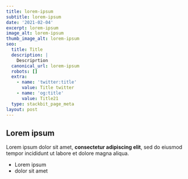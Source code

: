 ```yaml
---
title: lorem-ipsum
subtitle: lorem-ipsum
date: '2021-02-04'
excerpt: lorem-ipsum
image_alt: lorem-ipsum
thumb_image_alt: lorem-ipsum
seo:
  title: Title
  description: |
    Descriprtion
  canonical_url: lorem-ipsum
  robots: []
  extra:
    - name: 'twitter:title'
      value: Title twitter
    - name: 'og:title'
      value: Title21
  type: stackbit_page_meta
layout: post
---
```

## Lorem ipsum

Lorem ipsum dolor sit amet, **consectetur adipiscing elit**, sed do eiusmod tempor incididunt ut labore et dolore magna aliqua.

- Lorem ipsum
- dolor sit amet